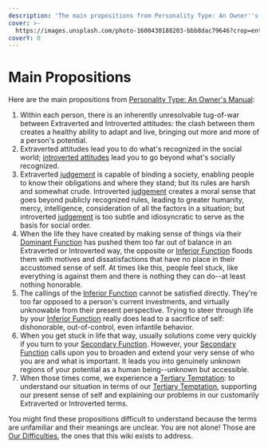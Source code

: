```yaml
---
description: 'The main propositions from Personality Type: An Owner''s Manual'
cover: >-
  https://images.unsplash.com/photo-1600430188203-bbb8dac79646?crop=entropy&cs=srgb&fm=jpg&ixid=M3wxOTcwMjR8MHwxfHNlYXJjaHw5fHx0YXJvdHxlbnwwfHx8fDE3NDIzNDc4NjR8MA&ixlib=rb-4.0.3&q=85
coverY: 0
---
```


# Main Propositions

Here are the main propositions from [Personality Type: An Owner's Manual](https://www.amazon.ca/Personality-Type-Practical-Understanding-Yourself-ebook/dp/B00KLFBMKG):

1. Within each person, there is an inherently unresolvable tug-of-war between Extraverted and Introverted attitudes: the clash between them creates a healthy ability to adapt and live, bringing out more and more of a person's potential.&#x20;
2. Extraverted attitudes lead you to do what's recognized in the social world; [introverted attitudes](broken-reference) lead you to go beyond what's socially recognized.
3. Extraverted [judgement](function-attitude/judgement/) is capable of binding a society, enabling people to know their obligations and where they stand; but its rules are harsh and somewhat crude. Introverted [judgement](function-attitude/judgement/) creates a moral sense that goes beyond publicly recognized rules, leading to greater humanity, mercy, intelligence, consideration of all the factors in a situation; but introverted [judgement](function-attitude/judgement/) is too subtle and idiosyncratic to serve as the basis for social order.
4. When the life they have created by making sense of things via their [Dominant Function](function-attitude/cognitive-stack/dominant-function.md) has pushed them too far out of balance in an Extraverted or Introverted way, the opposite or [Inferior Function](function-attitude/cognitive-stack/inferior-function.md) floods them with motives and dissatisfactions that have no place in their accustomed sense of self. At times like this, people feel stuck, like everything is against them and there is nothing they can do--at least nothing honorable.&#x20;
5. The callings of the [Inferior Function](function-attitude/cognitive-stack/inferior-function.md) cannot be satisfied directly. They're too far opposed to a person's current investments, and virtually unknowable from their present perspective. Trying to steer through life by your [Inferior Function](function-attitude/cognitive-stack/inferior-function.md) really does lead to a sacrifice of self: dishonorable, out-of-control, even infantile behavior.&#x20;
6. When you get stuck in life that way, usually solutions come very quickly if you turn to your [Secondary Function](function-attitude/cognitive-stack/secondary-function/). However, your [Secondary Function](function-attitude/cognitive-stack/secondary-function/) calls upon you to broaden and extend your very sense of who you are and what is important. It leads you into genuinely unknown regions of your potential as a human being--unknown but accessible.&#x20;
7. When those times come, we experience a [Tertiary Temptation](function-attitude/cognitive-stack/tertiary-function/): to understand our situation in terms of our [Tertiary Temptation](function-attitude/cognitive-stack/tertiary-function/), supporting our present sense of self and explaining our problems in our customarily Extraverted or Introverted terms.

You might find these propositions difficult to understand because the terms are unfamiliar and their meanings are unclear. You are not alone! Those are [Our Difficulties](our-difficulties/), the ones that this wiki exists to address.
